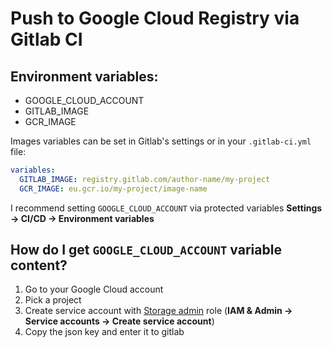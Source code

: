 # Push to Google Cloud Registry via Gitlab CI

## Environment variables:
  - GOOGLE_CLOUD_ACCOUNT
  - GITLAB_IMAGE
  - GCR_IMAGE

Images variables can be set in Gitlab's settings or in your `.gitlab-ci.yml` file:
```yaml
variables:
  GITLAB_IMAGE: registry.gitlab.com/author-name/my-project
  GCR_IMAGE: eu.gcr.io/my-project/image-name
```

I recommend setting `GOOGLE_CLOUD_ACCOUNT` via protected variables **Settings -> CI/CD -> Environment variables**

## How do I get `GOOGLE_CLOUD_ACCOUNT` variable content?

1. Go to your Google Cloud account
2. Pick a project
3. Create service account with [Storage admin](https://cloud.google.com/container-registry/docs/access-control) role (**IAM & Admin -> Service accounts -> Create service account**)
4. Copy the json key and enter it to gitlab